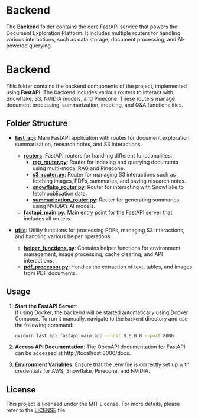 # Backend

The **Backend** folder contains the core FastAPI service that powers the Document Exploration Platform. It includes multiple routers for handling various interactions, such as data storage, document processing, and AI-powered querying.

# Backend

This folder contains the backend components of the project, implemented using **FastAPI**. The backend includes various routers to interact with Snowflake, S3, NVIDIA models, and Pinecone. These routers manage document processing, summarization, indexing, and Q&A functionalities.

## Folder Structure

- **[fast_api](./fast_api/README.md)**: Main FastAPI application with routes for document exploration, summarization, research notes, and S3 interactions.
  - **[routers](./fast_api/routers/README.md)**: FastAPI routers for handling different functionalities:
    - **[rag_router.py](./fast_api/routers/rag_router.py)**: Router for indexing and querying documents using multi-modal RAG and Pinecone.
    - **[s3_router.py](./fast_api/routers/s3_router.py)**: Router for managing S3 interactions such as fetching images, PDFs, summaries, and saving research notes.
    - **[snowflake_router.py](./fast_api/routers/snowflake_router.py)**: Router for interacting with Snowflake to fetch publication data.
    - **[summarization_router.py](./fast_api/routers/summarization_router.py)**: Router for generating summaries using NVIDIA’s AI models.
  - **[fastapi_main.py](./fast_api/fastapi_main.py)**: Main entry point for the FastAPI server that includes all routers.

- **[utils](./utils/README.md)**: Utility functions for processing PDFs, managing S3 interactions, and handling various helper operations.
  - **[helper_functions.py](./utils/helper_functions.py)**: Contains helper functions for environment management, image processing, cache clearing, and API interactions.
  - **[pdf_processor.py](./utils/pdf_processor.py)**: Handles the extraction of text, tables, and images from PDF documents.


## Usage

1. **Start the FastAPI Server**:  
   If using Docker, the backend will be started automatically using Docker Compose. To run it manually, navigate to the `backend` directory and use the following command:  
   ```bash
   uvicorn fast_api.fastapi_main:app --host 0.0.0.0 --port 8000
   ```

2. **Access API Documentation**:
The OpenAPI documentation for FastAPI can be accessed at http://localhost:8000/docs.

3. **Environment Variables**:
Ensure that the .env file is correctly set up with credentials for AWS, Snowflake, Pinecone, and NVIDIA.

## License

This project is licensed under the MIT License. For more details, please refer to the [LICENSE](/LICENSE) file.